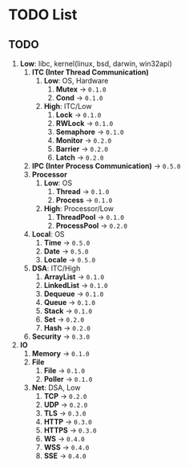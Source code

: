 # TODO List

## TODO

1. __Low__: libc, kernel(linux, bsd, darwin, win32api)
    1. __ITC (Inter Thread Communication)__
        1. __Low__: OS, Hardware
            1. __Mutex__ -> `0.1.0`
            2. __Cond__ -> `0.1.0`
        2. __High__: ITC/Low
            1. __Lock__ -> `0.1.0`
            2. __RWLock__ -> `0.1.0`
            3. __Semaphore__ -> `0.1.0`
            4. __Monitor__ -> `0.2.0`
            5. __Barrier__ -> `0.2.0`
            6. __Latch__ -> `0.2.0`
    2. __IPC (Inter Process Communication)__ -> `0.5.0`
    3. __Processor__
        1. __Low__: OS
            1. __Thread__ -> `0.1.0`
            2. __Process__ -> `0.1.0`
        2. __High__: Processor/Low
            1. __ThreadPool__ -> `0.1.0`
            2. __ProcessPool__ -> `0.2.0`
    4. __Local__: OS
        1. __Time__ -> `0.5.0`
        2. __Date__ -> `0.5.0`
        3. __Locale__ -> `0.5.0`
    5. __DSA__: ITC/High
        1. __ArrayList__ -> `0.1.0`
        2. __LinkedList__ -> `0.1.0`
        3. __Dequeue__ -> `0.1.0`
        4. __Queue__ -> `0.1.0`
        5. __Stack__ -> `0.1.0`
        6. __Set__ -> `0.2.0`
        7. __Hash__ -> `0.2.0`
    6. __Security__ -> `0.3.0`
2. __IO__
    1. __Memory__ -> `0.1.0`
    2. __File__
        1. __File__ -> `0.1.0`
        2. __Poller__ -> `0.1.0`
    3. __Net__: DSA, Low
        1. __TCP__ -> `0.2.0`
        2. __UDP__ -> `0.2.0`
        3. __TLS__ -> `0.3.0`
        4. __HTTP__ -> `0.3.0`
        5. __HTTPS__ -> `0.3.0`
        6. __WS__ -> `0.4.0`
        7. __WSS__ -> `0.4.0`
        8. __SSE__ -> `0.4.0`
